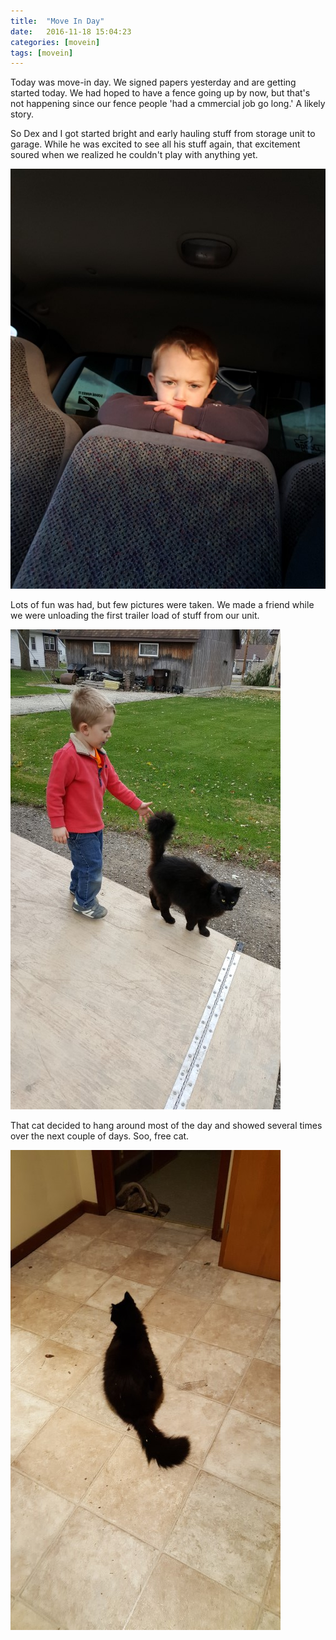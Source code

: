 ```yaml
---
title:  "Move In Day"
date:   2016-11-18 15:04:23
categories: [movein]
tags: [movein]
---
```

Today was move-in day.  We signed papers yesterday and are getting started today.  We had hoped to have a fence going up by now, but that's not happening since our fence people 'had a cmmercial job go long.'  A likely story.

So Dex and I got started bright and early hauling stuff from storage unit to garage.  While he was excited to see all his stuff again, that excitement soured when we realized he couldn't play with anything yet.

![Dex](/images/movein/movein_angry.jpg)

Lots of fun was had, but few pictures were taken.  We made a friend while we were unloading the first trailer load of stuff from our unit.

![Dex and Cat](/images/movein/movein_kidcat.jpg)

That cat decided to hang around most of the day and showed several times over the next couple of days.  Soo, free cat.

![CAT!](/images/movein/movein_cat.jpg)